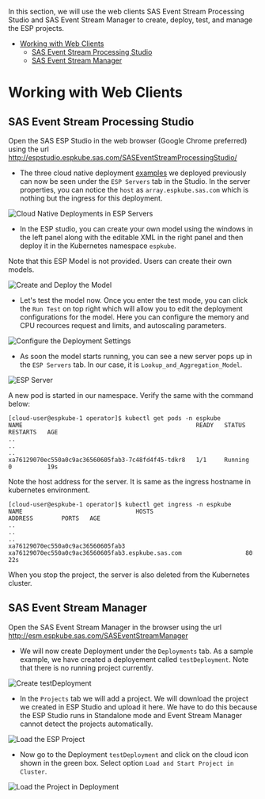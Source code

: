 In this section, we will use the web clients SAS Event Stream Processing Studio and SAS Event Stream Manager to create, deploy, test, and manage the ESP projects.

* [Working with Web Clients](DemoExamplesClients.md#working-with-web-clients)
    * [SAS Event Stream Processing Studio](DemoExamplesClients.md#sas-event-stream-processing-studio)
    * [SAS Event Stream Manager](DemoExamplesClients.md#sas-event-stream-manager)

# Working with Web Clients

## SAS Event Stream Processing Studio
Open the SAS ESP Studio in the web browser (Google Chrome preferred) using the url http://espstudio.espkube.sas.com/SASEventStreamProcessingStudio/

* The three cloud native deployment [examples](operator/DemoExamples.md) we deployed previously can now be seen under the `ESP Servers` tab in the Studio. In the server properties, you can notice the `host` as `array.espkube.sas.com` which is nothing but the ingress for this deployment.

![Cloud Native Deployments in ESP Servers](https://github.com/sassoftware/iot-esp-kubernetes-reference-architecture-guide/blob/master/single_user_clients/images/ESPServersStudio.png)

* In the ESP studio, you can create your own model using the windows in the left panel along with the editable XML in the right panel and then deploy it in the Kubernetes namespace `espkube`.

Note that this ESP Model is not provided. Users can create their own models.

![Create and Deploy the Model](https://github.com/sassoftware/iot-esp-kubernetes-reference-architecture-guide/blob/master/single_user_clients/images/ModelInStudio.png)

* Let's test the model now. Once you enter the test mode, you can click the `Run Test` on top right which will allow you to edit the deployment configurations for the model. Here you can configure the memory and CPU recources request and limits, and autoscaling parameters. 

![Configure the Deployment Settings](https://github.com/sassoftware/iot-esp-kubernetes-reference-architecture-guide/blob/master/single_user_clients/images/deploymentSettings.png)

* As soon the model starts running, you can see a new server pops up in the `ESP Servers` tab. In our case, it is `Lookup_and_Aggregation_Model`.

![ESP Server](https://github.com/sassoftware/iot-esp-kubernetes-reference-architecture-guide/blob/master/single_user_clients/images/lookupAggServer.png)

A new pod is started in our namespace. Verify the same with the command below:

```posh
[cloud-user@espkube-1 operator]$ kubectl get pods -n espkube
NAME                                                 READY   STATUS    RESTARTS   AGE
..
..
..
xa76129070ec550a0c9ac36560605fab3-7c48fd4f45-tdkr8   1/1     Running   0          19s
````

Note the host address for the server. It is same as the ingress hostname in kubernetes environment.

```posh
[cloud-user@espkube-1 operator]$ kubectl get ingress -n espkube
NAME                                HOSTS                                               ADDRESS        PORTS   AGE
..
..
..
xa76129070ec550a0c9ac36560605fab3   xa76129070ec550a0c9ac36560605fab3.espkube.sas.com                  80      22s
````

When you stop the project, the server is also deleted from the Kubernetes cluster.

## SAS Event Stream Manager

Open the SAS Event Stream Manager in the browser using the url
http://esm.espkube.sas.com/SASEventStreamManager

* We will now create Deployment under the `Deployments` tab. As a sample example, we have created a deployement called `testDeployment`. Note that there is no running project currently.

![Create testDeployment](https://github.com/sassoftware/iot-esp-kubernetes-reference-architecture-guide/blob/master/single_user_clients/images/testDeployment.png)

* In the `Projects` tab we will add a project. We will download the project we created in ESP Studio and upload it here. We have to do this because the ESP Studio runs in Standalone mode and Event Stream Manager cannot detect the projects automatically.

![Load the ESP Project](https://github.com/sassoftware/iot-esp-kubernetes-reference-architecture-guide/blob/master/single_user_clients/images/loadProject.png)

* Now go to the Deployment `testDeployment` and click on the cloud icon shown in the green box. Select option `Load and Start Project in Cluster`.

![Load the Project in Deployment](https://github.com/sassoftware/iot-esp-kubernetes-reference-architecture-guide/blob/master/single_user_clients/images/startProject.png)


